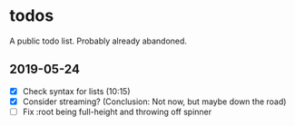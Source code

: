 # todos
A public todo list. Probably already abandoned.


## 2019-05-24

- [X] Check syntax for lists (10:15)
- [X] Consider streaming?
  (Conclusion: Not now, but maybe down the road)
- [ ] Fix :root being full-height and throwing off spinner
